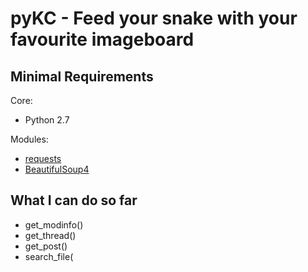 # pyKC - Feed your snake with your favourite imageboard

## Minimal Requirements

Core:
- Python 2.7

Modules:
- [requests](http://docs.python-requests.org/en/latest/index.html)
- [BeautifulSoup4](http://www.crummy.com/software/BeautifulSoup/)

## What I can do so far
- get_modinfo()
- get_thread()
- get_post()
- search_file(
